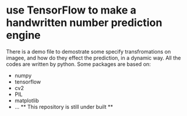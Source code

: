 # use TensorFlow to make a handwritten number prediction engine
There is a demo file to demostrate some specify transfromations on imagee, and how do they effect the prediction, in a dynamic way.
All the codes are written by python. Some packages are based on:
- numpy
- tensorflow
- cv2
- PIL
- matplotlib
- ...
 ** This repository is still under built **
